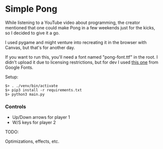 # Simple Pong

While listening to a YouTube video about programming, the creator mentioned that one could make Pong
in a few weekends just for the kicks, so I decided to give it a go.

I used pygame and might venture into recreating it in the browser with Canvas, but that's for
another day.

If you want to run this, you'll need a font named "pong-font.ttf" in the root. I didn't upload it
due to licensing restrictions, but for dev I used
[this one](https://fonts.google.com/specimen/VT323?preview.text=pong&query=v&classification=Monospace)
from Google Fonts.

Setup:

```
$> . ./venv/bin/activate
$> pip3 install -r requirements.txt
$> python3 main.py
```

### Controls

- Up/Down arrows for player 1
- W/S keys for player 2

TODO:

Optimizations, effects, etc.
